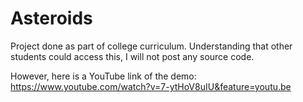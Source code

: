 # Asteroids
Project done as part of college curriculum. Understanding that other students could access this, I will not post any source code.

However, here is a YouTube link of the demo: https://www.youtube.com/watch?v=7-ytHoV8uIU&feature=youtu.be
